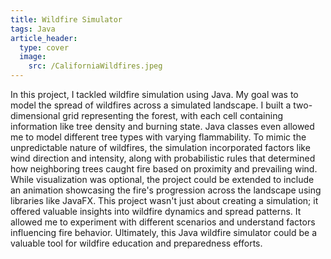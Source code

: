 ```yaml
---
title: Wildfire Simulator
tags: Java
article_header:
  type: cover
  image:
    src: /CaliforniaWildfires.jpeg
---
```


<!--more-->

In this project, I tackled wildfire simulation using Java. My goal was to model the spread of wildfires across a simulated landscape. I built a two-dimensional grid representing the forest, with each cell containing information like tree density and burning state. Java classes even allowed me to model different tree types with varying flammability. To mimic the unpredictable nature of wildfires, the simulation incorporated factors like wind direction and intensity, along with probabilistic rules that determined how neighboring trees caught fire based on proximity and prevailing wind. While visualization was optional, the project could be extended to include an animation showcasing the fire's progression across the landscape using libraries like JavaFX.  This project wasn't just about creating a simulation; it offered valuable insights into wildfire dynamics and spread patterns. It allowed me to experiment with different scenarios and understand factors influencing fire behavior. Ultimately, this Java wildfire simulator could be a valuable tool for wildfire education and preparedness efforts.